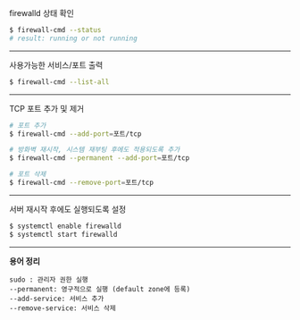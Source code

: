 firewalld 상태 확인
~~~bash
$ firewall-cmd --status
# result: running or not running
~~~
---
사용가능한 서비스/포트 출력
~~~ bash
$ firewall-cmd --list-all
~~~
---
TCP 포트 추가 및 제거
~~~ bash
# 포트 추가
$ firewall-cmd --add-port=포트/tcp

# 방화벽 재시작, 시스템 재부팅 후에도 적용되도록 추가
$ firewall-cmd --permanent --add-port=포트/tcp

# 포트 삭제
$ firewall-cmd --remove-port=포트/tcp
~~~
---
서버 재시작 후에도 실행되도록 설정

~~~bash
$ systemctl enable firewalld
$ systemctl start firewalld
~~~
  ---
**용어 정리**

~~~
sudo : 관리자 권한 실행
--permanent: 영구적으로 실행 (default zone에 등록)
--add-service: 서비스 추가
--remove-service: 서비스 삭제
~~~